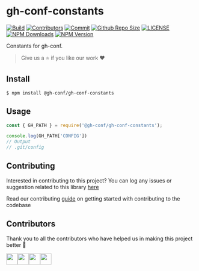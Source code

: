 # gh-conf-constants

[![Build](https://github.com/gh-conf/gh-conf-constants/actions/workflows/nodejs.yml/badge.svg)](https://github.com/gh-conf/gh-conf-constants/actions/workflows/nodejs.yml)
[![Contributors](https://img.shields.io/github/contributors/gh-conf/gh-conf-constants.svg)](https://github.com/gh-conf/gh-conf-constants/graphs/contributors)
[![Commit](https://img.shields.io/github/last-commit/gh-conf/gh-conf-constants.svg)](https://github.com/gh-conf/gh-conf-constants/commits/master)
[![Github Repo Size](https://img.shields.io/github/repo-size/gh-conf/gh-conf-constants.svg)](https://github.com/gh-conf/gh-conf-constants)
[![LICENSE](https://img.shields.io/npm/l/@gh-conf/gh-conf-constants.svg)](https://github.com/gh-conf/gh-conf-constants/LICENSE)
[![NPM Downloads](https://img.shields.io/npm/dt/@gh-conf/gh-conf-constants.svg)](https://www.npmjs.com/package/@gh-conf/gh-conf-constants)
[![NPM Version](https://img.shields.io/npm/v/@gh-conf/gh-conf-constants.svg)](https://www.npmjs.com/package/@gh-conf/gh-conf-constants)

Constants for gh-conf.

> Give us a :star: if you like our work :heart:

## Install

```
$ npm install @gh-conf/gh-conf-constants
```

## Usage

```javascript
const { GH_PATH } = require('@gh-conf/gh-conf-constants');

console.log(GH_PATH['CONFIG'])
// Output
// .git/config


```

## Contributing

Interested in contributing to this project?
You can log any issues or suggestion related to this library [here](https://github.com/gh-conf/gh-conf-constants/issues/new)

Read our contributing [guide](CONTRIBUTING.md) on getting started with contributing to the codebase


## Contributors

Thank you to all the contributors who have helped us in making this project better 🙌

<a href="https://github.com/arshadkazmi42"><img src="https://github.com/arshadkazmi42.png" width="30" /></a><a href="https://github.com/omkarshelar"><img src="https://github.com/omkarshelar.png" width="30" /></a><a href="https://github.com/michaelymo"><img src="https://github.com/michaelymo.png" width="30" /></a><a href="https://github.com/mshah12"><img src="https://github.com/mshah12.png" width="30" /></a>
